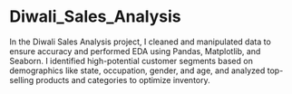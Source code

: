 # Diwali_Sales_Analysis
 In the Diwali Sales Analysis project, I cleaned and manipulated data to ensure accuracy and performed EDA using Pandas, Matplotlib, and Seaborn. I identified high-potential customer segments based on demographics like state, occupation, gender, and age, and analyzed top-selling products and categories to optimize inventory. 
